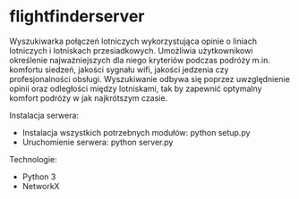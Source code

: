 # flightfinderserver

Wyszukiwarka połączeń lotniczych wykorzystująca opinie o liniach lotniczych i lotniskach przesiadkowych. Umożliwia użytkownikowi określenie najważniejszych dla niego kryteriów podczas podróży m.in. komfortu siedzeń, jakości sygnału wifi, jakości jedzenia czy profesjonalności obsługi. Wyszukiwanie odbywa się poprzez uwzględnienie opinii oraz odległości między lotniskami, tak by zapewnić optymalny komfort podróży w jak najkrótszym czasie.

Instalacja serwera:
- Instalacja wszystkich potrzebnych modułów: python setup.py
- Uruchomienie serwera: python server.py

Technologie: 
- Python 3
- NetworkX